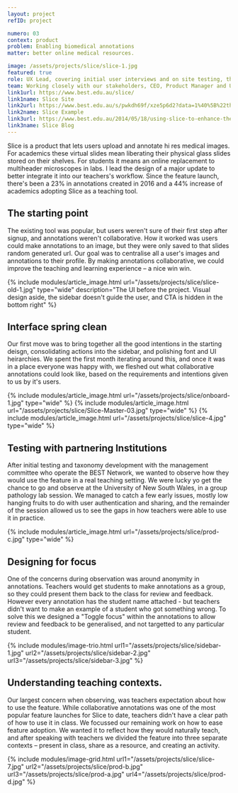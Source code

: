 ```yaml
---
layout: project
refID: project

numero: 03
context: product
problem: Enabling biomedical annotations
matter: better online medical resources.

image: /assets/projects/slice/slice-1.jpg
featured: true
role: UX Lead, covering initial user interviews and on site testing, through to wireframes and some but not all final pixels.
team: Working closely with our stakeholders, CEO, Product Manager and UI Designer for the new feature launch.
link1url: https://www.best.edu.au/slice/
link1name: Slice Site
link2url: https://www.best.edu.au/s/pwkdh69f/xze5p6d2?data=1%40%5B%22thskk1xl%22%5D!7%40%5B%5D!8%406!9%4015232.5!10%40-18187.5!11%400&version=1
link2name: Slice Example
link3url: https://www.best.edu.au/2014/05/18/using-slice-to-enhance-the-study-of-histopathology-for-senior-medical-students.html
link3name: Slice Blog
---
```


Slice is a product that lets users upload and annotate hi res medical images. For academics these virtual slides mean liberating their physical glass slides stored on their shelves. For students it means an online replacement to multiheader microscopes in labs. I lead the design of a major update to better integrate it into our teachers's workflow. Since the feature launch, there's been a 23% in annotations created in 2016 and a 44% increase of academics adopting Slice as a teaching tool.

## The starting point
The existing tool was popular, but users weren't sure of their first step after signup, and annotations weren't collaborative. How it worked was users could make annotations to an image, but they were only saved to that slides random generated url. Our goal was to centralise all a user's images and annotations to their profile. By making annotations collaborative, we could improve the teaching and learning experience – a nice win win.

{% include modules/article_image.html url="/assets/projects/slice/slice-old-1.jpg" type="wide" description="The UI before the project. Visual design aside, the sidebar doesn't guide the user, and CTA is hidden in the bottom right" %}

## Interface spring clean
Our first move was to bring together all the good intentions in the starting deisgn, consolidating actions into the sidebar, and polishing font and UI heirarchies. We spent the first month iterating around this, and once it was in a place everyone was happy with, we fleshed out what collaborative annotations could look like, based on the requirements and intentions given to us by it's users.

{% include modules/article_image.html url="/assets/projects/slice/onboard-1.jpg" type="wide" %}
{% include modules/article_image.html url="/assets/projects/slice/Slice-Master-03.jpg" type="wide" %}
{% include modules/article_image.html url="/assets/projects/slice/slice-4.jpg" type="wide" %}

## Testing with partnering Institutions
After initial testing and taxonomy development with the management committee who operate the BEST Network, we wanted to observe how they would use the feature in a real teaching setting. We were lucky yo get the chance to go and observe at the University of New South Wales, in a group pathology lab session. We managed to catch a few early issues, mostly low hanging fruits to do with user authentication and sharing, and the remainder of the session allowed us to see the gaps in how teachers were able to use it in practice.

{% include modules/article_image.html url="/assets/projects/slice/prod-c.jpg" type="wide" %}

## Designing for focus
One of the concerns during observation was around anonymity in annotations. Teachers would get students to make annotations as a group, so they could present them back to the class for review and feedback. However every annotation has the student name attached - but teachers didn't want to make an example of a student who got something wrong. To solve this we designed a "Toggle focus" within the annotations to allow review and feedback to be generalised, and not targetted to any particular student.

{% include modules/image-trio.html url1="/assets/projects/slice/sidebar-1.jpg" url2="/assets/projects/slice/sidebar-2.jpg" url3="/assets/projects/slice/sidebar-3.jpg" %}

## Understanding teaching contexts.
Our largest concern when observing, was teachers expectation about how to use the feature. While collaborative annotations was one of the most popular feature launches for Slice to date, teachers didn't have a clear path of how to use it in class. We focussed our remaining work on how to ease feature adoption. We wanted it to reflect how they would naturally teach, and after speaking with teachers we divided the feature into three separate contexts – present in class, share as a resource, and creating an activity.

{% include modules/image-grid.html url1="/assets/projects/slice/slice-7.jpg" url2="/assets/projects/slice/prod-b.jpg" url3="/assets/projects/slice/prod-a.jpg" url4="/assets/projects/slice/prod-d.jpg" %}
